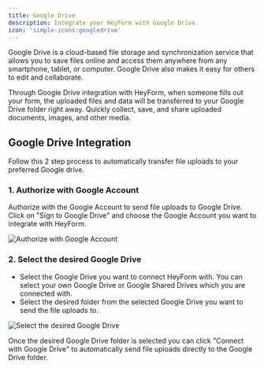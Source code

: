```yaml
---
title: Google Drive
description: Integrate your HeyForm with Google Drive.
icon: 'simple-icons:googledrive'
---
```


Google Drive is a cloud-based file storage and synchronization service that allows you to save files online and access them anywhere from any smartphone, tablet, or computer. Google Drive also makes it easy for others to edit and collaborate.

Through Google Drive integration with HeyForm, when someone fills out your form, the uploaded files and data will be transferred to your Google Drive folder right away. Quickly collect, save, and share uploaded documents, images, and other media.

## Google Drive Integration

Follow this 2 step process to automatically transfer file uploads to your preferred Google drive.

### 1. Authorize with Google Account

Authorize with the Google Account to send file uploads to Google Drive. Click on "Sign to Google Drive" and choose the Google Account you want to integrate with HeyForm.

<img
  src="/images/integration-google-drive.png"
  alt="Authorize with Google Account"
  data-zoomable
/>

### 2. Select the desired Google Drive
- Select the Google Drive you want to connect HeyForm with. You can select your own Google Drive or Google Shared Drives which you are connected with.
- Select the desired folder from the selected Google Drive you want to send the file uploads to.

<img
  src="/images/integration-google-drive-02.png"
  alt="Select the desired Google Drive"
  data-zoomable
/>

Once the desired Google Drive folder is selected you can click "Connect with Google Drive" to automatically send file uploads directly to the Google Drive folder.
